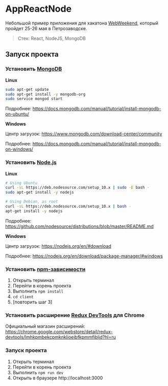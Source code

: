 # AppReactNode

Небольшой пример приложения для хакатона [WebWeekend](vk.com/webweekend), который пройдет 25-26 мая в Петрозаводске.

> Стек: React, NodeJS, MongoDB

## Запуск проекта

### Установить [MongoDB](https://ru.wikipedia.org/wiki/MongoDB)

**Linux**

```bash
sudo apt-get update
sudo apt-get install -y mongodb-org
sudo service mongod start
```

Подробнее: https://docs.mongodb.com/manual/tutorial/install-mongodb-on-ubuntu/

**Windows**

Центр загрузок: https://www.mongodb.com/download-center/community

Подробнее: https://docs.mongodb.com/manual/tutorial/install-mongodb-on-windows/

### Установить [Node.js](https://ru.wikipedia.org/wiki/Node.js)

**Linux**

```bash
# Using Ubuntu
curl -sL https://deb.nodesource.com/setup_10.x | sudo -E bash -
sudo apt-get install -y nodejs

# Using Debian, as root
curl -sL https://deb.nodesource.com/setup_10.x | bash -
apt-get install -y nodejs
```

Подробнее: https://github.com/nodesource/distributions/blob/master/README.md

**Windows**

Центр загрузок: https://nodejs.org/en/#download

Подробнее: https://nodejs.org/en/download/package-manager/#windows

### Установить [npm-зависимости](https://habr.com/ru/post/243335/)

1. Открыть терминал
2. Перейти в корень проекта
3. Выполнить `npm install`
4. `cd client`
5. [повторить шаг 3]

### Установить расширение [Redux DevTools](https://chrome.google.com/webstore/detail/redux-devtools/lmhkpmbekcpmknklioeibfkpmmfibljd?hl=ru) для Chrome

Официальный магазин расширений: https://chrome.google.com/webstore/detail/redux-devtools/lmhkpmbekcpmknklioeibfkpmmfibljd?hl=ru

### Запуск проекта

1. Открыть терминал
2. Перейти в корень проекта
3. Выполнить `npm run dev`
4. Открыть в браузере http://localhost:3000
